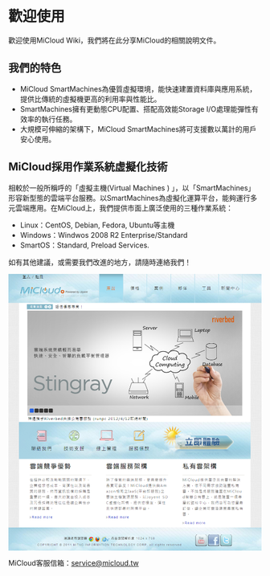 歡迎使用
===

歡迎使用MiCloud Wiki，我們將在此分享MiCloud的相關說明文件。

## 我們的特色

* MiCloud SmartMachines為優質虛擬環境，能快速建置資料庫與應用系統，提供比傳統的虛擬機更高的利用率與性能比。
* SmartMachines擁有更動態CPU配置、搭配高效能Storage I/O處理能彈性有效率的執行任務。
* 大規模可伸縮的架構下，MiCloud SmartMachines將可支援數以萬計的用戶安心使用。

## MiCloud採用作業系統虛擬化技術
相較於一般所稱呼的「虛擬主機(Virtual Machines ) 」，以「SmartMachines」形容新型態的雲端平台服務。以SmartMachines為虛擬化運算平台，能夠運行多元雲端應用。在MiCloud上，我們提供市面上廣泛使用的三種作業系統：

* Linux：CentOS, Debian, Fedora, Ubuntu等主機
* Windows：Windwos 2008 R2 Enterprise/Standard
* SmartOS：Standard, Preload Services.

如有其他建議，或需要我們改進的地方，請隨時連絡我們！

<img src='images/Main-p1.png' width='650'  align='center'/>

MiCloud客服信箱：[service@micloud.tw](mailto:service@micloud.tw)




